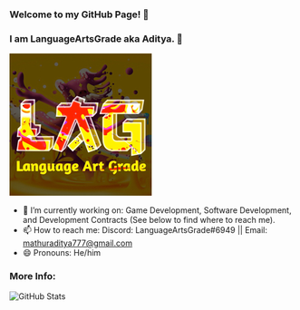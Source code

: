 ### Welcome to my GitHub Page!  🖖 
### I am LanguageArtsGrade aka Aditya. 👋
![LanguageProfile](https://github.com/Curnal/Curnal/blob/main/b07af048658d1619011d63d69e95c727%20(2).png)

- 🔭 I’m currently working on: Game Development, Software Development, and Development Contracts (See below to find where to reach me).
- 📫 How to reach me:   Discord: LanguageArtsGrade#6949   ||   Email: mathuraditya777@gmail.com
- 😄 Pronouns: He/him

### More Info:
![GitHub Stats](https://github-readme-stats.vercel.app/api?username=Curnal&theme=dark&count_private=true&show_icons=true)

